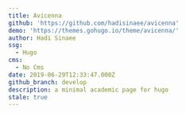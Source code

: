 ```yaml
---
title: Avicenna
github: 'https://github.com/hadisinaee/avicenna'
demo: 'https://themes.gohugo.io/theme/avicenna/'
author: Hadi Sinaee
ssg:
  - Hugo
cms:
  - No Cms
date: 2019-06-29T12:33:47.000Z
github_branch: develop
description: a minimal academic page for hugo
stale: true
---
```

